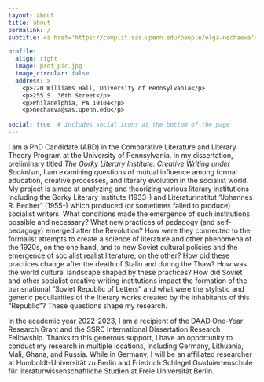 ```yaml
---
layout: about
title: about
permalink: /
subtitle: <a href='https://complit.sas.upenn.edu/people/olga-nechaeva'>CompLit</a>. <a href='https://rees.sas.upenn.edu/people/olga-nechaeva'>REEES</a>. 

profile:
  align: right
  image: prof_pic.jpg
  image_circular: false
  address: >
    <p>720 Williams Hall, University of Pennsylvania</p>
    <p>255 S. 36th Street</p>
    <p>Philadelphia, PA 19104</p>
    <p>nechaeva@sas.upenn.edu</p>
    
social: true  # includes social icons at the bottom of the page
---
```


I am a PhD Candidate (ABD) in the Comparative Literature and Literary Theory Program at the University of Pennsylvania. In my dissertation, preliminary titled *The Gorky Literary Institute: Creative Writing under Socialism*, I am examining questions of mutual influence among formal education, creative processes, and literary evolution in the socialist world. My project is aimed at analyzing and theorizing various literary institutions including the Gorky Literary Institute (1933-) and Literaturinstitut “Johannes R. Becher” (1955-) which produced (or sometimes failed to produce) socialist writers. What conditions made the emergence of such institutions possible and necessary? What new practices of pedagogy (and self-pedagogy) emerged after the Revolution? How were they connected to the formalist attempts to create a science of literature and other phenomena of the 1920s, on the one hand, and to new Soviet cultural policies and the emergence of socialist realist literature, on the other? How did these practices change after the death of Stalin and during the Thaw? How was the world cultural landscape shaped by these practices? How did Soviet and other socialist creative writing institutions impact the formation of the transnational “Soviet Republic of Letters” and what were the stylistic and generic peculiarities of the literary works created by the inhabitants of this “Republic”? These questions shape my research.

In the academic year 2022-2023, I am a recipient of the DAAD One-Year Research Grant and the SSRC International Dissertation Research Fellowship. Thanks to this generous support, I have an opportunity to conduct my research in multiple locations, including Germany, Lithuania, Mali, Ghana, and Russia. While in Germany, I will be an affiliated researcher at Humboldt-Universität zu Berlin and Friedrich Schlegel Graduiertenschule für literaturwissenschaftliche Studien at Freie Universität Berlin.

[//]: <Put your address / P.O. box / other info right below your picture. You can also disable any these elements by editing `profile` property of the YAML header of your `_pages/about.md`. Edit `_bibliography/papers.bib` and Jekyll will render your [publications page](/al-folio/publications/) automatically.>
